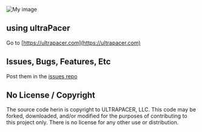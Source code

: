 ![My image](https://storage.googleapis.com/ultrapacer-public/logo-72x72.png)

## using ultraPacer
Go to [https://ultrapacer.com](https://ultrapacer.com)

## Issues, Bugs, Features, Etc
Post them in the [issues repo](https://github.com/ultrapacer/issues/issues)

## No License / Copyright
The source code herin is copyright to ULTRAPACER, LLC.
This code may be forked, downloaded, and/or modified for the purposes of
contributing to this project only. There is no license for any other use or
distribution.
